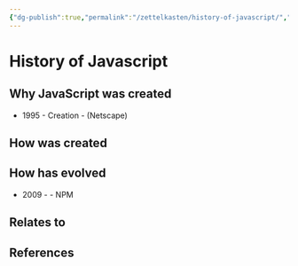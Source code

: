```yaml
---
{"dg-publish":true,"permalink":"/zettelkasten/history-of-javascript/","title":"History of Javascript","tags":["status/todo","core/tech/languages/javascript"],"created":"2023-10-10T17:25:03.972+01:00"}
---
```



# History of Javascript

## Why JavaScript was created

- 1995 - Creation - (Netscape)
## How was created

## How has evolved

- 2009 -  - NPM



## Relates to
## References

